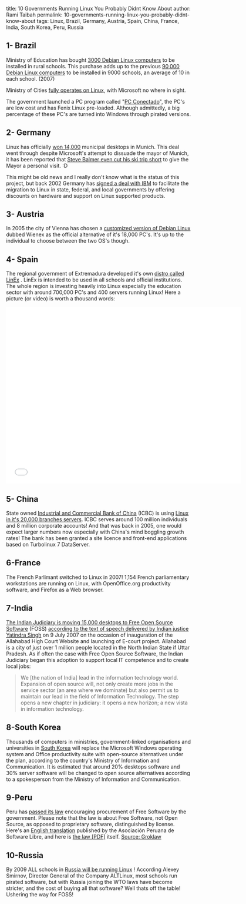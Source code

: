 title: 10 Governments Running Linux You Probably Didnt Know About
author: Rami Taibah
permalink: 10-governments-running-linux-you-probably-didnt-know-about
tags: Linux, Brazil, Germany, Austria, Spain, China, France, India, South Korea, Peru, Russia


1- Brazil
--------
 Ministry of Education has bought [3000 Debian Linux computers](http://times.debian.net/1199-Ministry-from-Brazil-buying-3000-with-four-terminal-Debian-computers. "3000 Debian Linux computers") to be installed in rural schools. This purchase adds up to the previous [90,000 Debian Linux computers](http://times.debian.net/1189-Brazil-Ministry-buying-90,000-Debian-GNU-Linux-machines "90,000 Debian Linux computers") to be installed in 9000 schools, an average of 10 in each school. (2007)

Ministry of Cities [fully operates on Linux](http://news.bbc.co.uk/2/hi/business/4602325.stm "fully operates on Linux"), with Microsoft no where in sight.

 The government launched a PC program called "[PC Conectado](http://www.google.com/translate?u=http%3A%2F%2Fwww.softwarelivre.gov.br%2Fnoticias%2Fpcconectado%2Fview&langpair=pt%7Cen&hl=en&ie=UTF8 "PC Conectado")", the PC's are low cost and has Fenix Linux pre-loaded. Although admittedly, a big percentage of these PC's are turned into Windows through pirated versions.

2- Germany
---------

Linux has officially [won 14,000](http://www.news.com/2100-7344_3-5689003.html "won 14,000") municipal desktops in Munich. This deal went through despite Microsoft's attempt to dissuade the mayor of Munich, it has been reported that [Steve Balmer even cut his ski trip short](http://news.zdnet.co.uk/software/0,1000000121,39171380,00.htm "Steve Balmer even cut his ski trip short") to give the Mayor a personal visit. :D

This might be old news and I really don't know what is the status of this project, but back 2002 Germany has [signed a deal with IBM](http://www.computerworld.com/softwaretopics/os/story/0,10801,71659,00.html "signed a deal with IBM") to facilitate the migration to Linux in state, federal, and local governments by offering discounts on hardware and support on Linux supported products.

3- Austria
-----------

In 2005 the city of Vienna has chosen a [customized version of Debian Linux](http://dot.kde.org/1120591425/ "customized version of Debian Linux") dubbed Wienex as the official alternative of it's 18,000 PC's. It's up to the individual to choose between the two OS's though.

4- Spain
-------

The regional government of Extremadura developed it's own [distro called LinEx](http://news.zdnet.co.uk/software/0,1000000121,39197928,00.htm?r=4 "distro called LinEx") . LinEx is intended to be used in all schools and official institutions. The whole region is investing heavily into Linux especially the education sector with around 700,000 PC's and 400 servers running Linux! Here a picture (or video) is worth a thousand words:

<iframe width="640" height="480" src="//www.youtube.com/embed/nR8Oh0Js_lA" frameborder="0" allowfullscreen></iframe>

5- China
-------

State owned [Industrial and Commercial Bank of China](http://en.wikipedia.org/wiki/Industrial_and_Commercial_Bank_of_China "Industrial and Commercial Bank of China") (ICBC) is using [Linux in it's 20,000 branches servers](http://www.techworld.com/opsys/news/index.cfm?newsid=3582 "Linux in it's 20,000 branches servers"). ICBC serves around 100 million individuals and 8 million corporate accounts! And that was back in 2005, one would expect larger numbers now especially with China's mind boggling growth rates! The bank has been granted a site licence and front-end applications based on Turbolinux 7 DataServer.

6-France
--------

The French Parlimant switched to Linux in 2007! 1,154 French parliamentary workstations are running on Linux, with OpenOffice.org productivity software, and Firefox as a Web browser.

7-India
-------

[The Indian Judiciary is moving 15,000 desktops to Free Open Source Software](http://www.digitaltippingpoint.com/?q=node/106 "The Indian Judiciary is moving 15,000 desktops to Free Open Source Software") (FOSS) [according to the text of speech delivered by Indian justice Yatindra Singh](http://kvtrust.blogspot.com/2007/07/new-chapter-in-judiciary-and.html) on 9 July 2007 on the occasion of inauguration of the Allahabad High Court Website and launching of E-court project. Allahabad is a city of just over 1 million people located in the North Indian State if Uttar Pradesh. As if often the case with Free Open Source Software, the Indian Judiciary began this adoption to support local IT competence and to create local jobs:

> We [the nation of India] lead in the information technology world. Expansion of open source will, not only create more jobs in the service sector (an area where we dominate) but also permit us to maintain our lead in the field of Information Technology. The step opens a new chapter in judiciary: it opens a new horizon; a new vista in information technology.
 

8-South Korea
----------------

Thousands of computers in ministries, government-linked organisations and universities in [South Korea](http://news.zdnet.co.uk/software/0,1000000121,39116799,00.htm "South Korea") will replace the Microsoft Windows operating system and Office productivity suite with open-source alternatives under the plan, according to the country's Ministry of Information and Communication. It is estimated that around 20% desktops software and 30% server software will be changed to open source alternatives according to a spokesperson from the Ministry of Information and Communication.

9-Peru
-------

Peru has [passed its law](http://translate.google.com/translate?u=http%3A%2F%2Fapesol.org.pe%2Fnews%2F197&langpair=es%7Cen&hl=es&ie=UTF-8&oe=UTF-8&prev=%2Flanguage_tools) encouraging procurement of Free Software by the government. Please note that the law is about Free Software, not Open Source, as opposed to proprietary software, distinguished by license. Here's an [English translation](http://www.apesol.org/news/199) published by the Asociación Peruana de Software Libre, and here is [the law [PDF]](http://www.congreso.gob.pe/relatoria/documentos/PROY1609Software.pdf) itself. [Source: Groklaw](http://www.groklaw.net/article.php?story=20050926191316526")

10-Russia
---------

By 2009 ALL schools in [Russia will be running Linux](http://news.bbc.co.uk/2/hi/technology/7034828.stm "Russia will be running Linux") ! According Alexey Smirnov, Director General of the Company ALTLinux, most schools run pirated software, but with Russia joining the WTO laws have become stricter, and the cost of buying all that software? Well thats off the table! Ushering the way for FOSS!
